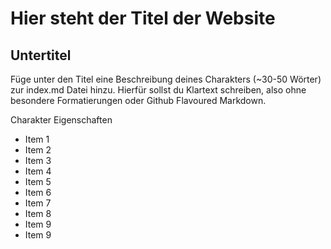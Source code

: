 # Hier steht der Titel der Website 
##  Untertitel

Füge unter den Titel eine Beschreibung deines Charakters (~30-50 Wörter) zur index.md Datei hinzu. Hierfür sollst du Klartext schreiben, also ohne besondere Formatierungen oder Github Flavoured Markdown.


Charakter Eigenschaften
* Item 1
* Item 2
* Item 3
* Item 4
* Item 5
* Item 6
* Item 7
* Item 8
* Item 9
* Item 9
